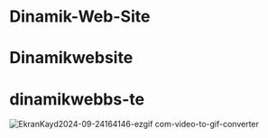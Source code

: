 ﻿# Dinamik-Web-Site
# Dinamikwebsite
# dinamikwebbs-te
![EkranKayd2024-09-24164146-ezgif com-video-to-gif-converter](https://github.com/user-attachments/assets/8c38813c-00fd-470b-a350-00367b70926d)
